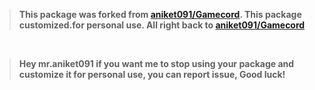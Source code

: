 > **This package was forked from [aniket091/Gamecord](https://github.com/aniket091/Gamecord). This package customized.for personal use. All right back to [aniket091/Gamecord](https://github.com/aniket091/Gamecord)**
<br>

> **Hey mr.aniket091 if you want me to stop using your package and customize it for personal use, you can report issue, Good luck!**
